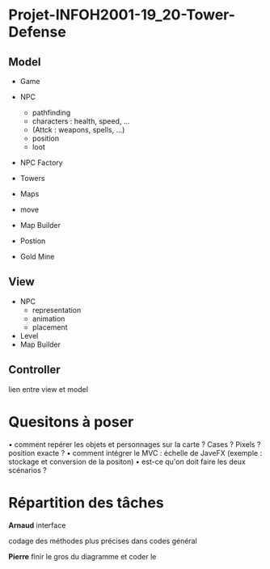 # Projet-INFOH2001-19_20-Tower-Defense

## Model
- Game 
- NPC
  - pathfinding
  - characters : health, speed, ...
  - (Attck : weapons, spells, ...)
  - position
  - loot
 
- NPC Factory
- Towers
- Maps
- move
- Map Builder
- Postion
- Gold Mine

## View
- NPC
  - representation
  - animation
  - placement
- Level
- Map Builder

## Controller
lien entre view et model

# Quesitons à poser
• comment repérer les objets et personnages sur la carte ? Cases ? Pixels ? position exacte ?
• comment intégrer le MVC : échelle de JaveFX (exemple : stockage et conversion de la positon)
• est-ce qu'on doit faire les deux scénarios ?

# Répartition des tâches
**Arnaud**
interface

codage des méthodes plus précises dans codes général

**Pierre**
finir le gros du diagramme et coder le 
